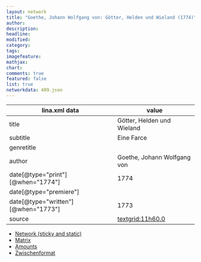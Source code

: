 ```yaml
---
layout: network
title: "Goethe, Johann Wolfgang von: Götter, Helden und Wieland (1774)"
author:
description:
headline:
modified:
category:
tags:
imagefeature: 
mathjax: 
chart: 
comments: true
featured: false
list: true
networkdata: 409.json
---
```

lina.xml data  | value
------------- | -------------
title|Götter, Helden und Wieland
subtitle|Eine Farce
genretitle|
author|Goethe, Johann Wolfgang von
date[@type="print"][@when="1774"]|1774
date[@type="premiere"]|
date[@type="written"][@when="1773"]|1773
source|[textgrid:11h60.0](https://textgridlab.org/1.0/tgcrud-public/rest/textgrid:11h60.0/data)



* [Network (sticky and static)](/linas/network409)
* [Matrix](/linas/matrix409)
* [Amounts](/linas/amount409)
* [Zwischenformat](/linas/lina409 )
